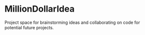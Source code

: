 # MillionDollarIdea
Project space for brainstorming ideas and collaborating on code for potential future projects.
